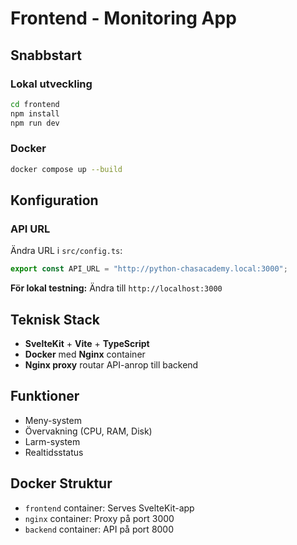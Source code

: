 # Frontend - Monitoring App

## Snabbstart

### Lokal utveckling

```bash
cd frontend
npm install
npm run dev
```

### Docker

```bash
docker compose up --build
```

## Konfiguration

### API URL

Ändra URL i `src/config.ts`:

```typescript
export const API_URL = "http://python-chasacademy.local:3000";
```

**För lokal testning:** Ändra till `http://localhost:3000`

## Teknisk Stack

- **SvelteKit** + **Vite** + **TypeScript**
- **Docker** med **Nginx** container
- **Nginx proxy** routar API-anrop till backend

## Funktioner

- Meny-system
- Övervakning (CPU, RAM, Disk)
- Larm-system
- Realtidsstatus

## Docker Struktur

- `frontend` container: Serves SvelteKit-app
- `nginx` container: Proxy på port 3000
- `backend` container: API på port 8000

